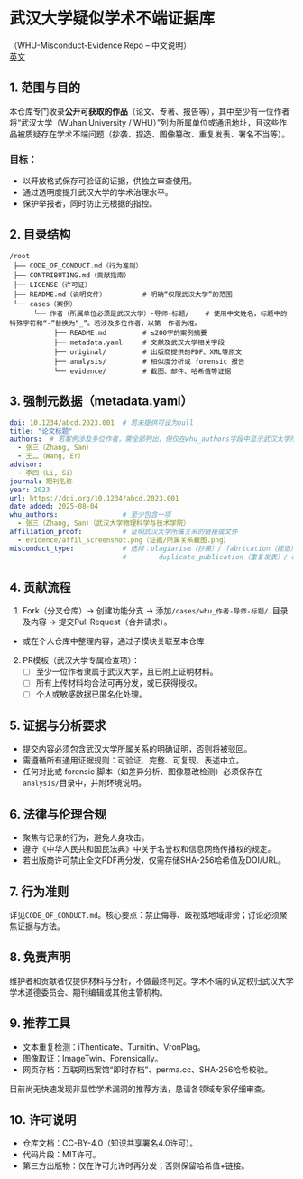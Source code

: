 # 武汉大学疑似学术不端证据库  
（WHU-Misconduct-Evidence Repo – 中文说明）  
[英文](README.md)

## 1. 范围与目的  
本仓库专门收录**公开可获取的作品**（论文、专著、报告等），其中至少有一位作者将“武汉大学（Wuhan University / WHU）”列为所属单位或通讯地址，且这些作品被质疑存在学术不端问题（抄袭、捏造、图像篡改、重复发表、署名不当等）。  

### 目标：  
- 以开放格式保存可验证的证据，供独立审查使用。  
- 通过透明度提升武汉大学的学术治理水平。  
- 保护举报者，同时防止无根据的指控。  


## 2. 目录结构  
```
/root
 ├── CODE_OF_CONDUCT.md（行为准则）
 ├── CONTRIBUTING.md（贡献指南）
 ├── LICENSE（许可证）
 ├── README.md（说明文件）         # 明确“仅限武汉大学”的范围
 └── cases（案例）
      └── 作者（所属单位必须是武汉大学）-导师-标题/    # 使用中文姓名，标题中的特殊字符和“-”替换为“_”。若涉及多位作者，以第一作者为准。
           ├── README.md         # ≤200字的案例摘要
           ├── metadata.yaml     # 文献及武汉大学相关字段
           ├── original/         # 出版商提供的PDF、XML等原文
           ├── analysis/         # 相似度分析或 forensic 报告
           └── evidence/         # 截图、邮件、哈希值等证据
```  


## 3. 强制元数据（metadata.yaml）  
```yaml
doi: 10.1234/abcd.2023.001  # 若未提供可设为null
title: "论文标题"
authors:  # 若案例涉及多位作者，需全部列出，但仅在whu_authors字段中显示武汉大学所属作者
  - 张三（Zhang, San）
  - 王二（Wang, Er）
advisor:
  - 李四（Li, Si）
journal: 期刊名称
year: 2023
url: https://doi.org/10.1234/abcd.2023.001
date_added: 2025-08-04
whu_authors:                # 至少包含一项
  - 张三（Zhang, San）（武汉大学物理科学与技术学院）
affiliation_proof:          # 证明武汉大学所属关系的链接或文件
  - evidence/affil_screenshot.png（证据/所属关系截图.png）
misconduct_type:            # 选择：plagiarism（抄袭）/ fabrication（捏造）/ image_manipulation（图像篡改）/
                            #        duplicate_publication（重复发表）/ authorship（署名问题）/ other（其他）
```  


## 4. 贡献流程  
1.  Fork（分叉仓库）→ 创建功能分支 → 添加`/cases/whu_作者-导师-标题/…`目录及内容 → 提交Pull Request（合并请求）。  
   - 或在个人仓库中整理内容，通过子模块关联至本仓库  
2. PR模板（武汉大学专属检查项）：  
   - ☐ 至少一位作者隶属于武汉大学，且已附上证明材料。  
   - ☐ 所有上传材料均合法可再分发，或已获得授权。  
   - ☐ 个人或敏感数据已匿名化处理。  


## 5. 证据与分析要求  
- 提交内容必须包含武汉大学所属关系的明确证明，否则将被驳回。  
- 需遵循所有通用证据规则：可验证、完整、可复现、表述中立。  
- 任何对比或 forensic 脚本（如差异分析、图像篡改检测）必须保存在`analysis/`目录中，并附环境说明。  


## 6. 法律与伦理合规  
- 聚焦有记录的行为，避免人身攻击。  
- 遵守《中华人民共和国民法典》中关于名誉权和信息网络传播权的规定。  
- 若出版商许可禁止全文PDF再分发，仅需存储SHA-256哈希值及DOI/URL。  


## 7. 行为准则  
详见`CODE_OF_CONDUCT.md`。核心要点：禁止侮辱、歧视或地域诽谤；讨论必须聚焦证据与方法。  


## 8. 免责声明  
维护者和贡献者仅提供材料与分析，不做最终判定。学术不端的认定权归武汉大学学术道德委员会、期刊编辑或其他主管机构。  


## 9. 推荐工具  
- 文本重复检测：iThenticate、Turnitin、VronPlag。  
- 图像取证：ImageTwin、Forensically。  
- 网页存档：互联网档案馆“即时存档”、perma.cc、SHA-256哈希校验。  

目前尚无快速发现非显性学术漏洞的推荐方法，恳请各领域专家仔细审查。  


## 10. 许可说明  
- 仓库文档：CC-BY-4.0（知识共享署名4.0许可）。  
- 代码片段：MIT许可。  
- 第三方出版物：仅在许可允许时再分发；否则保留哈希值+链接。
